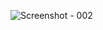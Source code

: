 ![Screenshot - 002](https://github.com/user-attachments/assets/1c713b32-babb-4f51-8368-febf658f4ca3)
